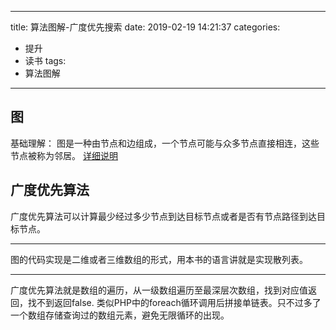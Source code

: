
---
title: 算法图解-广度优先搜索
date: 2019-02-19 14:21:37
categories:
- 提升
- 读书
tags: 
- 算法图解
---

图
----
基础理解：
图是一种由节点和边组成，一个节点可能与众多节点直接相连，这些节点被称为邻居。
[详细说明](https://www.jianshu.com/p/6cace353141d)

广度优先算法
----
广度优先算法可以计算最少经过多少节点到达目标节点或者是否有节点路径到达目标节点。
* * * *
图的代码实现是二维或者三维数组的形式，用本书的语言讲就是实现散列表。
* * * *
广度优先算法就是数组的遍历，从一级数组遍历至最深层次数组，找到对应值返回，找不到返回false.
类似PHP中的foreach循环调用后拼接单链表。只不过多了一个数组存储查询过的数组元素，避免无限循环的出现。


